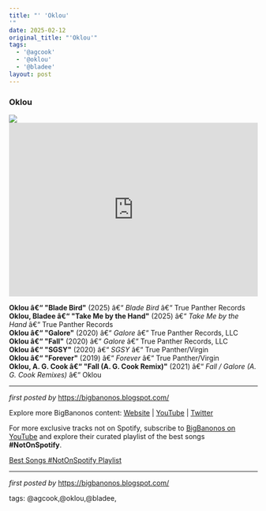 ```yaml
---
title: "' 'Oklou'
'"
date: 2025-02-12
original_title: "'Oklou'"
tags:
  - '@agcook'
  - '@oklou'
  - '@bladee'
layout: post
---
```

<h3>Oklou</h3>
<img src="https://officemagazine.net/sites/default/files/styles/article_image_large/public/000542850003.jpg?itok=YFaw4Ivd" />
<iframe allow="autoplay; clipboard-write; encrypted-media; fullscreen; picture-in-picture" allowfullscreen="" frameborder="0" height="352" loading="lazy" src="https://open.spotify.com/embed/playlist/3iXid6Hf310uye1w70sdZz?utm_source=generator" width="100%"></iframe>
<p>
<strong>Oklou â€“ "Blade Bird"</strong> (2025) â€“ <em>Blade Bird</em> â€“ True Panther Records<br />
<strong>Oklou, Bladee â€“ "Take Me by the Hand"</strong> (2025) â€“ <em>Take Me by the Hand</em> â€“ True Panther Records<br />
<strong>Oklou â€“ "Galore"</strong> (2020) â€“ <em>Galore</em> â€“ True Panther Records, LLC<br />
<strong>Oklou â€“ "Fall"</strong> (2020) â€“ <em>Galore</em> â€“ True Panther Records, LLC<br />
<strong>Oklou â€“ "SGSY"</strong> (2020) â€“ <em>SGSY</em> â€“ True Panther/Virgin<br />
<strong>Oklou â€“ "Forever"</strong> (2019) â€“ <em>Forever</em> â€“ True Panther/Virgin<br />
<strong>Oklou, A. G. Cook â€“ "Fall (A. G. Cook Remix)"</strong> (2021) â€“ <em>Fall / Galore (A. G. Cook Remixes)</em> â€“ Oklou
</p>
<hr />
<p><em>first posted by</em> <a href="https://bigbanonos.blogspot.com/" rel="noopener" target="_new">https://bigbanonos.blogspot.com/</a></p> <div> <p>Explore more BigBanonos content: <a href="https://bigbanonos.blogspot.com/">Website</a> | <a href="https://www.youtube.com/@BigBanonos">YouTube</a> | <a href="https://x.com/bigbanonos">Twitter</a></p>
</div>


<!--Subscribe and Playlist Links-->
<div>
    <p>For more exclusive tracks not on Spotify, subscribe to <a href="https://www.youtube.com/@BigBanonos" target="_blank">BigBanonos on YouTube</a> and explore their curated playlist of the best songs <strong>#NotOnSpotify</strong>.</p>
    <p><a href="https://www.youtube.com/playlist?list=PLtuNtuTatqI0kFahUCbtbfenC_ET5O_tr" target="_blank">Best Songs #NotOnSpotify Playlist<br /></a></p></div>

<hr />

<p><em>first posted by</em> <a href="https://bigbanonos.blogspot.com/" rel="noopener" target="_new">https://bigbanonos.blogspot.com/</a></p>

<p>tags: @agcook,@oklou,@bladee,</p>
